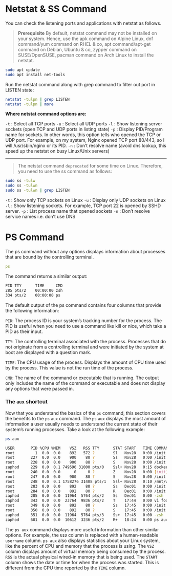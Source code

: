 # Netstat & SS Command

You can check the listening ports and applications with netstat as follows.

> **Prerequisite**
By default, netstat command may not be installed on your system. Hence, use the apk command on Alpine Linux, dnf command/yum command on RHEL & co, apt command/apt-get command on Debian, Ubuntu & co, zypper command on SUSE/OpenSUSE, pacman command on Arch Linux to install the netstat.

```bash
sudo apt update
sudo apt install net-tools
```

Run the netstat command along with grep command to filter out port in LISTEN state:

```bash
netstat -tulpn | grep LISTEN
netstat -tulpn | more
```

**Where netstat command options are:**

``-t`` : Select all TCP ports
``-u`` : Select all UDP ports
``-l`` : Show listening server sockets (open TCP and UDP ports in listing state)
``-p`` : Display PID/Program name for sockets. In other words, this option tells who opened the TCP or UDP port. For example, on my system, Nginx opened TCP port 80/443, so I will /usr/sbin/nginx or its PID.
``-n`` : Don’t resolve name (avoid dns lookup, this speed up the netstat on busy Linux/Unix servers)

---

>The netstat command ``deprecated`` for some time on Linux. Therefore, you need to use the ss command as follows:

```bash
sudo ss -tulw
sudo ss -tulwn
sudo ss -tulwn | grep LISTEN
```

``-t`` : Show only TCP sockets on Linux
``-u`` : Display only UDP sockets on Linux
``-l`` : Show listening sockets. For example, TCP port 22 is opened by SSHD server.
``-p`` : List process name that opened sockets
``-n`` : Don’t resolve service names i.e. don’t use DNS

# PS Command

The ps command without any options displays information about processes that are bound by the controlling terminal.
```yaml
ps
```
The command returns a similar output:
```bash
PID TTY      TIME     CMD
285 pts/2    00:00:00 zsh
334 pts/2    00:00:00 ps
```

The default output of the ps command contains four columns that provide the following information:

``PID``: The process ID is your system’s tracking number for the process. The PID is useful when you need to use a command like kill or nice, which take a PID as their input.

``TTY``: The controlling terminal associated with the process. Processes that do not originate from a controlling terminal and were initiated by the system at boot are displayed with a question mark.

``TIME``: The CPU usage of the process. Displays the amount of CPU time used by the process. This value is not the run time of the process.

``CMD``: The name of the command or executable that is running. The output only includes the name of the command or executable and does not display any options that were passed in.

### The ``aux`` shortcut
Now that you understand the basics of the ``ps`` command, this section covers the benefits to the ``ps`` ``aux`` command. The ``ps`` ``aux`` displays the most amount of information a user usually needs to understand the current state of their system’s running processes. Take a look at the following example:
```bash
ps aux
```
```bash
USER       PID %CPU %MEM    VSZ   RSS TTY      STAT START   TIME COMMAND
root         1  0.0  0.0    892   572 ?        Sl   Nov28   0:00 /init
root       227  0.0  0.0    900    80 ?        Ss   Nov28   0:00 /init
root       228  0.0  0.0    900    88 ?        S    Nov28   0:00 /init
zaphod     229  0.0  0.1 749596 31000 pts/0    Ssl+ Nov28   0:15 docker
root       240  0.0  0.0      0     0 ?        Z    Nov28   0:00 [init] <defunct>
root       247  0.0  0.0    900    88 ?        S    Nov28   0:00 /init
root       248  0.0  0.1 1758276 31408 pts/1   Ssl+ Nov28   0:10 /mnt/wsl/docker-desktop/docker-desktop-proxy
root       283  0.0  0.0    892    80 ?        Ss   Dec01   0:00 /init
root       284  0.0  0.0    892    80 ?        R    Dec01   0:00 /init
zaphod     285  0.0  0.0  11964  5764 pts/2    Ss   Dec01   0:00 -zsh
zaphod     343  0.0  0.0  23764  9836 pts/2    T    17:44   0:00 vi foo
root       349  0.0  0.0    892    80 ?        Ss   17:45   0:00 /init
root       350  0.0  0.0    892    80 ?        S    17:45   0:00 /init
zaphod     351  0.0  0.0  11964  5764 pts/3    Ss+  17:45   0:00 -zsh
zaphod     601  0.0  0.0  10612  3236 pts/2    R+   18:24   0:00 ps aux
```

The ``ps aux`` command displays more useful information than other similar options. For example, the ``UID`` column is replaced with a human-readable ``username`` column. ``ps aux`` also displays statistics about your Linux system, like the percent of CPU and memory that the process is using. The ``VSZ`` column displays amount of virtual memory being consumed by the process. ``RSS`` is the actual physical wired-in memory that is being used. The ``START`` column shows the date or time for when the process was started. This is different from the CPU time reported by the ``TIME`` column.